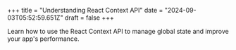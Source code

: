 +++
title = "Understanding React Context API"
date = "2024-09-03T05:52:59.651Z"
draft = false
+++

  Learn how to use the React Context API to manage global state and improve your app's performance.
        